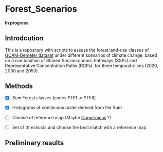 # Forest_Scenarios
#### In progress

## Introdcution
This is a repository with scripts to assess the forest land-use classes of [GCAM-Demeter dataset](https://data.pnnl.gov/dataset/13192) under different scenarios of climate change, based on a combination of Shared Socioeconomic Pathways (SSPs) and Representative Concentration Paths (RCPs). for three temporal slices (2020, 2030 and 2050).



## Methods

- [x] Sum Forest classes (codes PTF1 to PTF8)
- [x] Histograms of continuous raster derived from the Sum
- [ ] Choose of reference map (Maybe [Corpernicus](https://land.copernicus.eu/global/products/lc) ?)
- [ ] Set of thresholds and choose the best match with a reference map


## Preliminary results 





